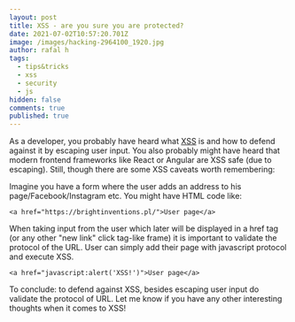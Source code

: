 ```yaml
---
layout: post
title: XSS - are you sure you are protected?
date: 2021-07-02T10:57:20.701Z
image: /images/hacking-2964100_1920.jpg
author: rafal h
tags:
  - tips&tricks
  - xss
  - security
  - js
hidden: false
comments: true
published: true
---
```

As a developer, you probably have heard what [XSS](https://owasp.org/www-community/attacks/xss/) is and how to defend against it by escaping user input. You also probably might have heard that modern frontend frameworks like React or Angular are XSS safe (due to escaping). Still, though there are some XSS caveats worth remembering: 

Imagine you have a form where the user adds an address to his page/Facebook/Instagram etc. You might have HTML code like:


`<a href="https://brightinventions.pl/">User page</a>
`

When taking input from the user which later will be displayed in a href tag (or any other "new link" click tag-like frame) it is important to validate the protocol of the URL. User can simply add their page with javascript protocol and execute XSS.


`<a href="javascript:alert('XSS!')">User page</a>`


To conclude: to defend against XSS, besides escaping user input do validate the protocol of URL. Let me know if you have any other interesting thoughts when it comes to XSS!